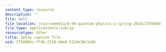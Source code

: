 ```yaml
---
content_type: resource
description: ''
file: null
file_location: /coursemedia/8-04-quantum-physics-i-spring-2016/3758806cff4b2138dde85124e30e1a6b_vFZeh8bMx58.srt
file_type: application/x-subrip
resourcetype: Other
title: 3play caption file
uid: 3758806c-ff4b-2138-dde8-5124e30e1a6b
---
```

